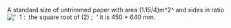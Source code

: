 A standard size of untrimmed paper with area (1.15/4)m^2^ and sides in
ratio
!['  1 :  the square root of (2) ;  '](../dictionary/equation_images/4166.1..png)
it is 450 × 640 mm.
